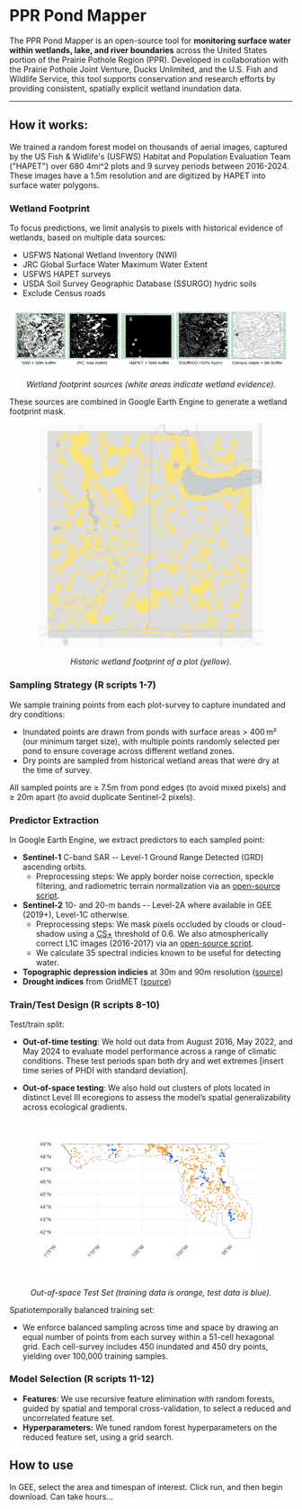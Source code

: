 # PPR Pond Mapper

The PPR Pond Mapper is an open-source tool for **monitoring surface water within wetlands, lake, and river boundaries** across the United States portion of the Prairie Pothole Region (PPR). Developed in collaboration with the Prairie Pothole Joint Venture, Ducks Unlimited, and the U.S. Fish and Wildlife Service, this tool supports conservation and research efforts by providing consistent, spatially explicit wetland inundation data.

----

## How it works: 
We trained a random forest model on thousands of aerial images, captured by the US Fish & Widlife's (USFWS) Habitat and Population Evaluation Team ("HAPET") over 680 4mi^2 plots and 9 survey periods between 2016-2024. These images have a 1.5m resolution and are digitized by HAPET into surface water polygons. 

### Wetland Footprint 
To focus predictions, we limit analysis to pixels with historical evidence of wetlands, based on multiple data sources:

* USFWS National Wetland Inventory (NWI)
* JRC Global Surface Water Maximum Water Extent
* USFWS HAPET surveys
* USDA Soil Survey Geographic Database (SSURGO) hydric soils  
* Exclude Census roads


<p align="center">
  <img src="code/images/WetlandFootprint.png" alt="Wetland footprint sources" width="800" />
</p>
<p align="center"><em>Wetland footprint sources (white areas indicate wetland evidence).</em></p>

These sources are combined in Google Earth Engine to generate a wetland footprint mask.

<p align="center">
  <img src="code/images/5.dryROI.png" alt="Historic Wetland Footprint of a Plot" width="400">
</p>
<p align="center"><em>Historic wetland footprint of a plot (yellow).</em></p>

### Sampling Strategy (R scripts 1-7)

We sample training points from each plot-survey to capture inundated and dry conditions:

* Inundated points are drawn from ponds with surface areas > 400 m² (our minimum target size), with multiple points randomly selected per pond to ensure coverage across different wetland zones.
* Dry points are sampled from historical wetland areas that were dry at the time of survey.

All sampled points are $\geq$ 7.5m from pond edges (to avoid mixed pixels) and $\geq$ 20m apart (to avoid duplicate Sentinel-2 pixels).

  
### Predictor Extraction
In Google Earth Engine, we extract predictors to each sampled point:

* **Sentinel-1** C-band SAR -- Level-1 Ground Range Detected (GRD) ascending orbits.
  * Preprocessing steps: We apply border noise correction, speckle filtering, and radiometric terrain normalization via an [open-source script](https://github.com/adugnag/gee_s1_ard).
* **Sentinel-2** 10- and 20-m bands -- Level-2A where available in GEE (2019+), Level-1C otherwise. 
  * Preprocessing steps: We mask pixels occluded by clouds or cloud-shadow using a [CS+](https://developers.google.com/earth-engine/datasets/catalog/GOOGLE_CLOUD_SCORE_PLUS_V1_S2_HARMONIZED) threshold of 0.6. We also atmospherically correct L1C images (2016-2017) via an [open-source script](https://github.com/MarcYin/SIAC_GEE). 
  * We calculate 35 spectral indicies known to be useful for detecting water.
* **Topographic depression indicies** at 30m and 90m resolution ([source](https://gee-community-catalog.org/projects/hand/))
* **Drought indices** from GridMET ([source](https://developers.google.com/earth-engine/datasets/catalog/GRIDMET_DROUGHT))

### Train/Test Design (R scripts 8-10)

Test/train split: 

* **Out-of-time testing**: We hold out data from August 2016, May 2022, and May 2024 to evaluate model performance across a range of climatic conditions. These test periods span both dry and wet extremes [insert time series of PHDI with standard deviation].

* **Out-of-space testing**: We also hold out clusters of plots located in distinct Level III ecoregions to assess the model’s spatial generalizability across ecological gradients.

<p align="center">
  <img src="code/images/OOS_set.png" alt="Out-of-space Test Set" width="400">
</p>
<p align="center"><em>Out-of-space Test Set (training data is orange, test data is blue).</em></p>

Spatiotemporally balanced training set:

* We enforce balanced sampling across time and space by drawing an equal number of points from each survey within a 51-cell hexagonal grid. Each cell-survey includes 450 inundated and 450 dry points, yielding over 100,000 training samples.



### Model Selection (R scripts 11-12)
* **Features**: We use recursive feature elimination with random forests, guided by spatial and temporal cross-validation, to select a reduced and uncorrelated feature set. 
* **Hyperparameters:** We tuned random forest hyperparameters on the reduced feature set, using a grid search.
  

## How to use
In GEE, select the area and timespan of interest. Click run, and then begin download. Can take hours...
  
